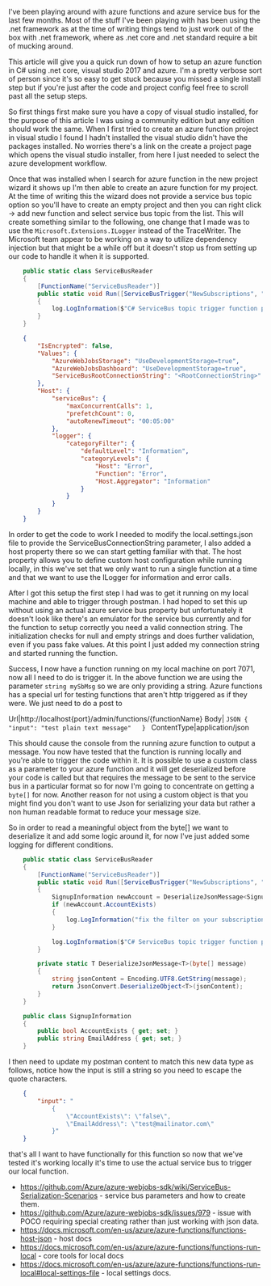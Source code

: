 I've been playing around with azure functions and azure service bus for the last few months.
Most of the stuff I've been playing with has been using the .net framework as at the
time of writing things tend to just work out of the box with .net framework, where as .net core
and .net standard require a bit of mucking around.

This article will give you a quick run down of how to setup an azure function in C# using .net core, visual studio 2017 and azure. I'm a pretty verbose sort of person since
it's so easy to get stuck because you missed a single install step but if you're just after the code and project config feel free to scroll past all the setup steps.


So first things first make sure you have a copy of visual studio installed, for the purpose of this article I was using a community edition but any
edition should work the same. When I first tried to create an azure function project in visual studio I found I hadn't installed the  visual studio didn't have the packages
installed. No worries there's a link on the create a project page which opens the visual studio installer, from here I just needed to select the azure development workflow.

Once that was installed when I search for azure function in the new project wizard it shows up I'm then able to create an azure function for my project. At the time of writing this
the wizard does not provide a service bus topic option so you'll have to create an empty project and then you can right click -> add new function and select service bus topic from the list.
This will create something similar to the following, one change that I made was to use the `Microsoft.Extensions.ILogger` instead of the TraceWriter. The Microsoft team appear to be working on a way
to utilize dependency injection but that might be a while off but it doesn't stop us from setting up our code to handle it when it is supported.

```C#
    public static class ServiceBusReader
    {
        [FunctionName("ServiceBusReader")]
        public static void Run([ServiceBusTrigger("NewSubscriptions", "SendSignupEmail", Connection = "ServiceBusRootConnectionString")]string mySbMsg, ILogger log)
        {
            log.LogInformation($"C# ServiceBus topic trigger function processed message: {mySbMsg}");
        }
    }
```
```JSON
    {
        "IsEncrypted": false,
        "Values": {
            "AzureWebJobsStorage": "UseDevelopmentStorage=true",
            "AzureWebJobsDashboard": "UseDevelopmentStorage=true",
            "ServiceBusRootConnectionString": "<RootConnectionString>"
        },
        "Host": {
            "serviceBus": {
                "maxConcurrentCalls": 1,
                "prefetchCount": 0,
                "autoRenewTimeout": "00:05:00"
            },
            "logger": {
                "categoryFilter": {
                    "defaultLevel": "Information",
                    "categoryLevels": {
                        "Host": "Error",
                        "Function": "Error",
                        "Host.Aggregator": "Information"
                    }
                }
            }
        }
    }
```

In order to get the code to work I needed to modify the local.settings.json file to provide the ServiceBusConnectionString parameter, I also added a host property there so we can start getting familiar with that.
The host property allows you to define custom host configuration while running locally, in this we've set that we only want to run a single function at a time and that we want to use the ILogger for information and error calls.

After I got this setup the first step I had was to get it running on my local machine and able to trigger through postman. I had hoped to set this up without using an actual azure service bus property
but unfortunately it doesn't look like there's an emulator for the service bus currently and for the function to setup correctly you need a valid connection string. The initialization checks for
null and empty strings and does further validation, even if you pass fake values. At this point I just added my connection string and started running the function.

Success, I now have a function running on my local machine on port 7071, now all I need to do is trigger it. In the above function we are using the parameter `string mySbMsg` so we are only providing a string. Azure functions
has a special url for testing functions that aren't http triggered as if they were. We just need to do a post to

Url|http://localhost{port}/admin/functions/{functionName}
Body|     ```JSON
          {
              "input": "test plain text message"  
          }
          ```
ContentType|application/json        

This should cause the console from the running azure function to output a message. You now have tested that the function is running locally and you're able to trigger the code within it. It is possible to use a custom class as a
parameter to your azure function and it will get deserialized before your code is called but that requires the message to be sent to the service bus in a particular format so for now I'm going to concentrate on getting a `byte[]`
for now. Another reason for not using a custom object is that you might find you don't want to use Json for serializing your data but rather a non human readable format to reduce your message size.

So in order to read a meaningful object from the byte[] we want to deserialize it and add some logic around it, for now I've just added some logging for different conditions.

```C#
    public static class ServiceBusReader
    {
        [FunctionName("ServiceBusReader")]
        public static void Run([ServiceBusTrigger("NewSubscriptions", "SendSignupEmail", Connection = "ServiceBusRootConnectionString")] byte[] structuredMessage, ILogger log)
        {
            SignupInformation newAccount = DeserializeJsonMessage<SignupInformation>(structuredMessage);
            if (newAccount.AccountExists)
            {
                log.LogInformation("fix the filter on your subscription to prevent this.");
            }

            log.LogInformation($"C# ServiceBus topic trigger function processed message with email: {newAccount.EmailAddress}");
        }

        private static T DeserializeJsonMessage<T>(byte[] message)
        {
            string jsonContent = Encoding.UTF8.GetString(message);
            return JsonConvert.DeserializeObject<T>(jsonContent);
        }
    }

    public class SignupInformation
    {
        public bool AccountExists { get; set; }
        public string EmailAddress { get; set; }
    }
```

I then need to update my postman content to match this new data type as follows, notice how the input is still a string so you need to escape the quote characters.

```JSON
    {
    	"input": "
    	    {
    	    	\"AccountExists\": \"false\",
    	    	\"EmailAddress\": \"test@mailinator.com\"    	    	
    	    }"
    }    
```

that's all I want to have functionally for this function so now that we've tested it's working locally it's time to use the actual service bus to trigger our local function.



* https://github.com/Azure/azure-webjobs-sdk/wiki/ServiceBus-Serialization-Scenarios - service bus parameters and how to create them.
* https://github.com/Azure/azure-webjobs-sdk/issues/979 - issue with POCO requiring special creating rather than just working with json data.
* https://docs.microsoft.com/en-us/azure/azure-functions/functions-host-json - host docs
* https://docs.microsoft.com/en-us/azure/azure-functions/functions-run-local - core tools for local docs  
* https://docs.microsoft.com/en-us/azure/azure-functions/functions-run-local#local-settings-file - local settings docs.
